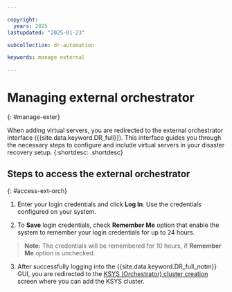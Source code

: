 ```yaml
---

copyright:
  years: 2025
lastupdated: "2025-01-23"

subcollection: dr-automation

keywords: manage external

---
```


# Managing external orchestrator
{: #manage-exter}

When adding virtual servers, you are redirected to the external orchestrator interface ({{site.data.keyword.DR_full}}). This interface guides you through the necessary steps to configure and include virtual servers in your disaster recovery setup.
{:shortdesc: .shortdesc}

## Steps to access the external orchestrator
{: #access-ext-orch}

1. Enter your login credentials and click **Log In**. Use the credentials configured on your system.

2. To **Save** login credentials, check **Remember Me** option that enable the system to remember your login credentials for up to 24 hours.

 >**Note:** The credentials will be remembered for 10 hours, if **Remember Me** option is unchecked.

3. After successfully logging into the {{site.data.keyword.DR_full_notm}} GUI, you are redirected to the [KSYS (Orchestrator) cluster creation](https://10.32.150.93:3000/login?byCloud=true) screen where you can add the KSYS cluster.
